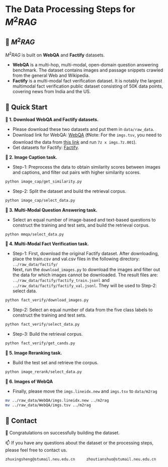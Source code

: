 # The Data Processing Steps for $M^2RAG$

## 🎃 $M^2RAG$
$M^2RAG$ is built on **WebQA** and **Factify** datasets. 
* **WebQA** is a multi-hop, multi-modal, open-domain question answering benchmark. The dataset contains images and passage snippets crawled from the general Web and Wikipedia. 
* **Factify** is a multi-modal fact verification dataset. It is notably the largest multimodal fact verification public dataset consisting of 50K data points, covering news from India and the US. 

## 🎃 Quick Start
**🌵 1. Download WebQA and Factify datasets.**

* Please download these two datasets and put them in ```data/raw_data```.
* Download link for WebQA: [WebQA](https://thunlp.oss-cn-qingdao.aliyuncs.com/UniVLDR/data.zip) (❗️Note: For the ```imgs.tsv```, you need to download the data from [this link](https://drive.google.com/drive/folders/1ApfD-RzvJ79b-sLeBx1OaiPNUYauZdAZ?usp=sharing) and run ```7z x imgs.7z.001```).
* Get datasets for Factify: [Factify](https://competitions.codalab.org/competitions/35153#participate-get-data).

**🌵 2. Image Caption task.**
* Step-1: Preprocess the data to obtain similarity scores between images and captions, and filter out pairs with higher similarity scores.
```bash 
python image_cap/get_similarity.py
```

* Step-2: Split the dataset and build the retrieval corpus.
```bash 
python image_cap/select_data.py
```
**🌵 3. Multi-Modal Question Answering task.**
* Select an equal number of image-based and text-based questions to construct the training and test sets, and build the retrieval corpus.
```bash 
python mmqa/select_data.py
```

**🌵 4. Multi-Modal Fact Verification task.**
* Step-1: First, download the original Factify dataset. After downloading, place the train.csv and val.csv files in the following directory: ```../raw_data/factify/``` \
Next, run the ```download_images.py``` to download the images and filter out the data for which images cannot be downloaded. The result files are: ```../raw_data/factify/factify_train.jsonl``` and ```../raw_data/factify/factify_val.jsonl```. They will be used to Step-2: select data.
```bash
python fact_verify/download_images.py
```

* Step-2: Select an equal number of data from the five class labels to construct the training and test sets.
```bash 
python fact_verify/select_data.py
```

* Step-3: Build the retrieval corpus.
```bash 
python fact_verify/get_cands.py
```

**🌵 5. Image Reranking task.**
* Build the test set and retrieve the corpus.
```bash 
python image_rerank/select_data.py
```
**🌵 6. Images of WebQA**
* Finally, please move the ```imgs.lineidx.new``` and ```imgs.tsv``` to ```data/m2rag```

```bash 
mv ../raw_data/WebQA/imgs.lineidx.new ../m2rag
mv ../raw_data/WebQA/imgs.tsv ../m2rag
```

## 🎃 Contact
🎉 Congratulations on successfully building the dataset. 

📫 If you have any questions about the dataset or the processing steps, please feel free to contact us. 

```bash
zhuxingsheng@stumail.neu.edu.cn     zhoutianshuo@stumail.neu.edu.cn 
```
